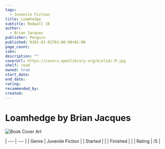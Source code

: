 ```yaml
---
tags:
  - Juvenile Fiction
title: Loamhedge
subtitle: Redwall 16
author:
  - Brian Jacques
publisher: Penguin
published: 0101-01-01T01:00:00+01:00
page_count: 
isbn: 
description: ""
coverUrl: https://covers.openlibrary.org/b/olid/-M.jpg
shelf: read
owned: true
start_date: 
end_date: 
rating: 
recommended_by: 
created: 
---
```


# Loamhedge by Brian Jacques

![Book Cover Art](https://covers.openlibrary.org/b/olid/-M.jpg)


| --- | --- |
| Genre | Juvenile Fiction |
| Started |  |
| Finished |  |
| Rating | /5 |

